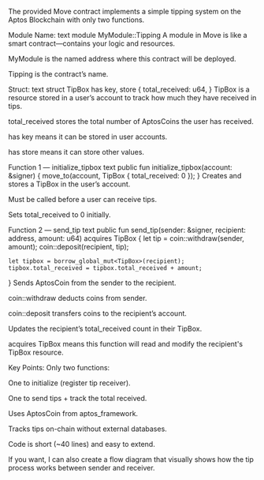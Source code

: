 The provided Move contract implements a simple tipping system on the Aptos Blockchain with only two functions.

Module Name:
text
module MyModule::Tipping
A module in Move is like a smart contract—contains your logic and resources.

MyModule is the named address where this contract will be deployed.

Tipping is the contract’s name.

Struct:
text
struct TipBox has key, store {
    total_received: u64,
}
TipBox is a resource stored in a user’s account to track how much they have received in tips.

total_received stores the total number of AptosCoins the user has received.

has key means it can be stored in user accounts.

has store means it can store other values.

Function 1 — initialize_tipbox
text
public fun initialize_tipbox(account: &signer) {
    move_to(account, TipBox { total_received: 0 });
}
Creates and stores a TipBox in the user’s account.

Must be called before a user can receive tips.

Sets total_received to 0 initially.

Function 2 — send_tip
text
public fun send_tip(sender: &signer, recipient: address, amount: u64) acquires TipBox {
    let tip = coin::withdraw<AptosCoin>(sender, amount);
    coin::deposit<AptosCoin>(recipient, tip);

    let tipbox = borrow_global_mut<TipBox>(recipient);
    tipbox.total_received = tipbox.total_received + amount;
}
Sends AptosCoin from the sender to the recipient.

coin::withdraw deducts coins from sender.

coin::deposit transfers coins to the recipient’s account.

Updates the recipient’s total_received count in their TipBox.

acquires TipBox means this function will read and modify the recipient's TipBox resource.

Key Points:
Only two functions:

One to initialize (register tip receiver).

One to send tips + track the total received.

Uses AptosCoin from aptos_framework.

Tracks tips on-chain without external databases.

Code is short (~40 lines) and easy to extend.

If you want, I can also create a flow diagram that visually shows how the tip process works between sender and receiver.
